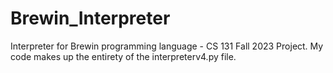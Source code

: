 # Brewin_Interpreter
Interpreter for Brewin programming language - CS 131 Fall 2023 Project. My code makes up the entirety of the interpreterv4.py file.
